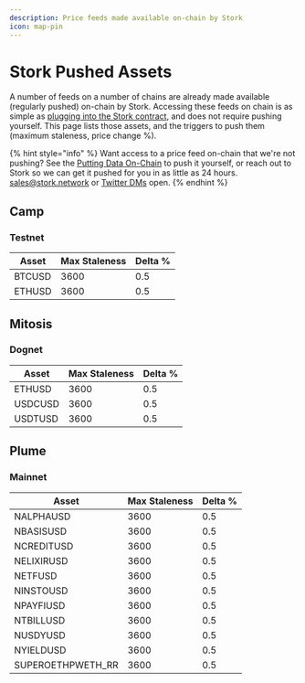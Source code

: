 ```yaml
---
description: Price feeds made available on-chain by Stork
icon: map-pin
---
```


# Stork Pushed Assets

A number of feeds on a number of chains are already made available (regularly pushed) on-chain by Stork. Accessing these feeds on chain is as simple as [plugging into the Stork contract](../getting-started/accessing-data-on-chain.md), and does not require pushing yourself. This page lists those assets, and the triggers to push them (maximum staleness, price change %).

{% hint style="info" %}
Want access to a price feed on-chain that we're not pushing? See the [Putting Data On-Chain](../getting-started/putting-data-on-chain.md) to push it yourself, or reach out to Stork so we can get it pushed for you in as little as 24 hours. [sales@stork.network](mailto:sales@stork.network) or [Twitter DMs](https://x.com/storkoracle) open.
{% endhint %}
## Camp

### Testnet

| Asset | Max Staleness | Delta % |
| ----- | ------------- | -------- |
| BTCUSD | 3600 | 0.5 |
| ETHUSD | 3600 | 0.5 |

## Mitosis

### Dognet

| Asset | Max Staleness | Delta % |
| ----- | ------------- | -------- |
| ETHUSD | 3600 | 0.5 |
| USDCUSD | 3600 | 0.5 |
| USDTUSD | 3600 | 0.5 |

## Plume

### Mainnet

| Asset | Max Staleness | Delta % |
| ----- | ------------- | -------- |
| NALPHAUSD | 3600 | 0.5 |
| NBASISUSD | 3600 | 0.5 |
| NCREDITUSD | 3600 | 0.5 |
| NELIXIRUSD | 3600 | 0.5 |
| NETFUSD | 3600 | 0.5 |
| NINSTOUSD | 3600 | 0.5 |
| NPAYFIUSD | 3600 | 0.5 |
| NTBILLUSD | 3600 | 0.5 |
| NUSDYUSD | 3600 | 0.5 |
| NYIELDUSD | 3600 | 0.5 |
| SUPEROETHPWETH_RR | 3600 | 0.5 |

